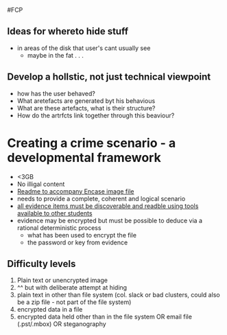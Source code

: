 #FCP 

## Ideas for whereto hide stuff
- in areas of the disk that user's cant usually see
	- maybe in the fat
.
.
.

## Develop a hollstic, not just technical viewpoint
- how has the user behaved?
- What aretefacts are generated byt his behavious
- What are these artefacts, what is their structure?
- How do the artrfcts link together through this beaviour?


# Creating a crime scenario - a developmental framework

- <3GB
- No illigal content
- <u> Readme  to accompany Encase image file</u>
- needs to provide a complete, coherent and logical scenario
- <u> all evidence items must be discoverable and readble using tools available to other students </u>
- evidence may be encrypted but must be possible to deduce via a rational deterministic process
	- what has been used to encrypt the file
	- the password or key from evidence

## Difficulty levels
1. Plain text or unencrypted image
2. ^^ but with deliberate attempt at hiding
3. plain text in other than file system (col. slack or bad clusters, could also be a zip file - not part of the file system)
4. encrypted data in a file
5. encrypted data held other than in the file system OR email file (.pst/.mbox) OR steganography